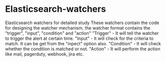 # Elasticsearch-watchers
Elasticsearch watchers for detailed study
These watchers contain the code for designing the watcher mechanism.
the watcher format contains the "trigger", "input", "condition" and "action"
"Trigger" - It will tell the watcher to trigger the alert at certain time.
"Input" - It will check for the criteria to match. It can be get from the "inpect" option also.
"Condition" - It will check whether the condition is matched or not.
"Action" - It will perform the action like mail, pagerduty, webhook, jira etc.
